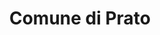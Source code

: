 ---
title: Comune di Prato
description: Comune di Prato
logo: https://pbs.twimg.com/profile_images/475921102317694977/vOj_eDZV.jpeg
---
